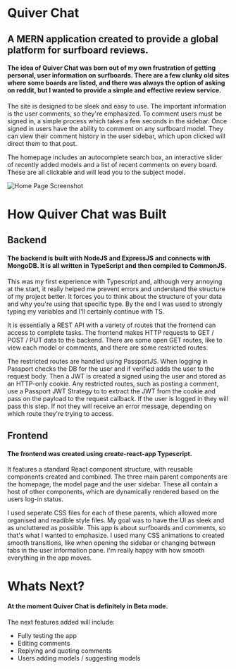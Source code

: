 # Quiver Chat

## A MERN application created to provide a global platform for surfboard reviews. 

#### The idea of Quiver Chat was born out of my own frustration of getting personal, user information on surfboards. There are a few clunky old sites where some boards are listed, and there was always the option of asking on reddit, but I wanted to provide a simple and effective review service. 

The site is designed to be sleek and easy to use. The important information is the user comments, so they're emphasized. To comment users must be signed in, a simple process which takes a few seconds in the sidebar. Once signed in users have the ability to comment on any surfboard model. They can view their comment history in the user sidebar, which upon clicked will direct them to that post. 

The homepage includes an autocomplete search box, an interactive slider of recently added models and a list of recent comments on every board. These are all clickable and will lead you to the subject model. 

![Home Page Screenshot](https://surfboardbucket.s3.eu-west-1.amazonaws.com/QUIVERHOME.png)

# How Quiver Chat was Built

## Backend

#### The backend is built with NodeJS and ExpressJS and connects with MongoDB. It is all written in TypeScript and then compiled to CommonJS.

This was my first experience with Typescript and, although very annoying at the start, it really helped me prevent errors and understand the structure of my project better. It forces you to think about the structure of your data and why you're using that specific type. By the end I was used to strongly typing my variables and I'll certainly continue with TS. 

It is essentially a REST API with a variety of routes that the frontend can access to complete tasks. The frontend makes HTTP requests to GET / POST / PUT data to the backend. There are some open GET routes, like to view each model or comments, and there are some restricted routes. 

The restricted routes are handled using PassportJS. When logging in Passport checks the DB for the user and if verified adds the user to the request body. Then a JWT is created a signed using the user and stored as an HTTP-only cookie. Any restricted routes, such as posting a comment, use a Passport JWT Strategy to to extract the JWT from the cookie and pass on the payload to the request callback. If the user is logged in they will pass this step. If not they will receive an error message, depending on which route they're trying to access. 

## Frontend

#### The frontend was created using create-react-app Typescript. 

It features a standard React component structure, with reusable components created and combined. The three main parent components are the homepage, the model page and the user sidebar. These all contain a host of other components, which are dynamically rendered based on the users log-in status. 

I used seperate CSS files for each of these parents, which allowed more organised and readible style files. My goal was to have the UI as sleek and as uncluttered as possible. This app is about surfboards and comments, so that's what I wanted to emphasize. I used many CSS animations to created smooth transitions, like when opening the sidebar or changing between tabs in the user information pane. I'm really happy with how smooth everything in the app moves. 

# Whats Next?

#### At the moment Quiver Chat is definitely in Beta mode. 

The next features added will include: 
- Fully testing the app
- Editing comments 
- Replying and quoting comments 
- Users adding models / suggesting models



